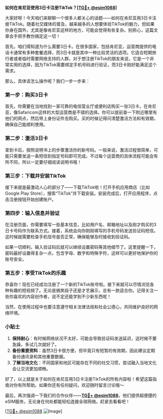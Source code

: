 **如何在肯尼亚使用3日卡注册TikTok？[[TG💪+ @esim1088](https://t.me/s/esim1088)]**

大家好呀！今天咱们来聊聊一个很多人都关心的话题——如何在肯尼亚用3日卡注册TikTok。随着社交媒体的普及，越来越多的人想要体验TikTok的魅力，但如果你身在国外，尤其是像肯尼亚这样的地方，可能会觉得有些复杂。别担心，这篇文章会手把手教你搞定这一切！

首先，咱们得知道为什么需要3日卡。在很多国家，包括肯尼亚，运营商提供的电话卡通常有多种套餐选择，而3日卡就是其中一种比较灵活的选项。它适合短期旅行者或者临时需要网络支持的人群。对于想注册TikTok的朋友来说，它是一个非常实用的选择，因为TikTok需要绑定手机号码进行验证，而3日卡刚好能满足这个需求。

那么，具体该怎么操作呢？我们一步一步来：

### 第一步：购买3日卡

首先，你需要在当地找到一家可靠的电信营业厅或便利店购买一张3日卡。在肯尼亚，像Safaricom这样的大型运营商是不错的选择。你可以提前查一下附近哪里有他们的网点，然后带上身份证件去购买。买的时候记得问清楚激活方法和有效期，确保自己能顺利使用。

### 第二步：激活3日卡

拿到卡后，按照说明书上的步骤激活你的新号码。一般来说，激活过程很简单，可能只需要发送一条短信到指定号码即可完成。不过每个运营商的具体流程可能会有所不同，所以一定要仔细阅读说明书哦！

### 第三步：下载并安装TikTok

接下来就是最激动人心的部分了——下载TikTok啦！打开手机应用商店（比如Google Play Store），搜索“TikTok”并下载安装。安装完成后，打开应用程序，点击注册按钮开始创建账户。

### 第四步：输入信息并验证

在注册页面，你需要填写一些基本信息，比如用户名、邮箱地址以及刚才购买的3日卡号码作为联系方式。接着，系统会向你刚刚填写的手机号码发送验证码短信。这时候就需要检查手机信号是否正常，确保能够及时接收到验证码。

如果一切顺利，输入验证码后就可以继续设置密码等其他细节了。这里提醒一下，密码最好设置得复杂一点，包含字母、数字和特殊字符，这样可以更好地保护你的账号安全。

### 第五步：享受TikTok的乐趣

恭喜你！现在已经成功注册了一个新的TikTok账号啦。接下来就可以尽情浏览各种有趣的短视频了。无论是搞笑段子还是才艺展示，总有一款适合你。记得关注一些你喜欢的内容创作者，说不定还能学到不少新东西呢！

当然，在使用过程中也要注意遵守相关法律法规和社会公德心，共同维护良好的网络环境。

### 小贴士

1. **保持耐心**：有时候网络状况不太好，可能会导致验证码发送延迟，这时候不要急躁，多试几次就好了。
2. **备份重要资料**：虽然3日卡很方便，但毕竟只有短暂的有效期，因此建议定期备份通讯录和其他重要数据。
3. **了解当地文化**：不同国家和地区可能存在不同的社交习惯，尝试融入当地文化会让交流更加顺畅。

好了，以上就是关于如何在肯尼亚用3日卡注册TikTok的所有内容啦！希望这篇指南对你有所帮助。如果你还有任何疑问，欢迎随时留言讨论哦～

最后，再次强调一下我们的合作伙伴——**[TG💪+ @esim1088](https://t.me/s/esim1088)**，他们提供超便捷的eSIM服务，无论身在何处都能轻松连接全球网络。赶紧去看看吧！

[[TG💪+ @esim1088](https://t.me/s/esim1088) ![Image](https://i.postimg.cc/4NQfJmqS/Snipaste-2025-05-13-00-14-12.png)]